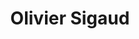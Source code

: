 ---
layout: page
title: Olivier Sigaud
description: professor
img: 
importance: 4
category: coordinator
---